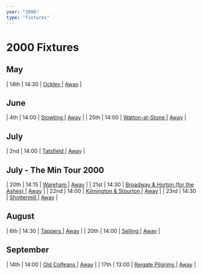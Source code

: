 ```yaml
---
year: "2000"
type: "fixtures"
---
```


# 2000 Fixtures

## May

| 14th | 14:30 | [Ockley ](2000-ockley.md) | [Away]() |

## June

| 4th | 14:00 | [Stowting ](2000-stowting.md) | [Away](https://goo.gl/maps/A5HTfBKbD44fwSDq7) |
| 25th | 14:00 | [Watton-at-Stone ](2000-watton-at-stone.md) | [Away](https://goo.gl/maps/JPBQawMsjLgYtVHk9) |

## July

| 2nd | 14:00 | [Tatsfield ](2000-tatsfield.md) | [Away](https://goo.gl/maps/U9dz6eSd2xoKyCbLA) |

## July - The Min Tour 2000

| 20th | 14:15 | [Wareham ](2000-wareham.md) | [Away](https://goo.gl/maps/NCMSJcACC3XVjnR27) |
| 21st | 14:30 | [Broadway & Horton (for the Ashes) ](2000-broadway-and-horton.md) | [Away](https://goo.gl/maps/orv3RETHUX95dBWv7) |
| 22nd | 14:00 | [Kilmington & Stourton ](2000-kilmington-and-stourton.md) | [Away](https://goo.gl/maps/2Zj7maXqRmipogRA6) |
| 23rd | 14:30 | [Shottermill ](2000-shottermill.md) | [Away]() |

## August

| 6th | 14:30 | [Tappers ](2000-tappers.md) | [Away]() |
| 20th | 14:00 | [Selling ](2000-selling.md) | [Away](https://goo.gl/maps/pV2tb26PncWLNiBm9) |

## September

| 14th | 14:00 | [Old Colfeans ](2000-old-colfeans.md) | [Away](https://goo.gl/maps/vhwZEdPcYg4q3f3P8) |
| 17th | 13:00 | [Reigate Pilgrims ](2000-reigate-pilgrims.md) | [Away](https://goo.gl/maps/z54KDhWLtQreY6xy9) |